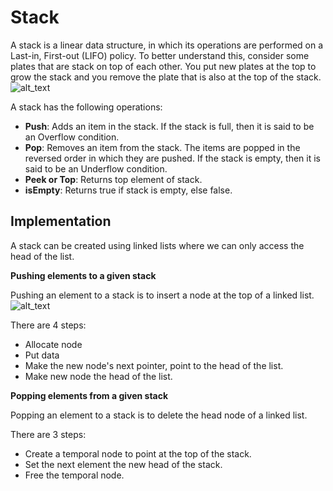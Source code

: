 # Stack

A stack is a linear data structure, in which its operations are performed on a Last-in, First-out (LIFO) policy.
To better understand this, consider some plates that are stack on top of each other. You put new plates at the top to grow the stack and you remove the plate that is also at the top of the stack.
![alt_text](https://www.tutorialspoint.com/data_structures_algorithms/images/stack_representation.jpg)

A stack has the following operations:

- **Push**: Adds an item in the stack. If the stack is full, then it is said to be an Overflow condition.
- **Pop**: Removes an item from the stack. The items are popped in the reversed order in which they are pushed. If the stack is empty, then it is said to be an Underflow condition.
- **Peek or Top**: Returns top element of stack.
- **isEmpty**: Returns true if stack is empty, else false.

## Implementation

A stack can be created using linked lists where we can only access the head of the list. 

**Pushing elements to a given stack**

Pushing an element to a stack is to insert a node at the top of a linked list.
![alt_text](https://camo.githubusercontent.com/62e9ee288e9fe71b112c5c4009a50cbeaa963cd2/68747470733a2f2f6d656469612e6765656b73666f726765656b732e6f72672f77702d636f6e74656e742f63646e2d75706c6f6164732f67712f323031332f30332f4c696e6b65646c6973745f696e736572745f61745f73746172742e706e67)

There are 4 steps:

- Allocate node
- Put data
- Make the new node's next pointer, point to the head of the list.
- Make new node the head of the list.

**Popping elements from a given stack**

Popping an element to a stack is to delete the head node of a linked list.

There are 3 steps:

- Create a temporal node to point at the top of the stack.
- Set the next element the new head of the stack.
- Free the temporal node.


